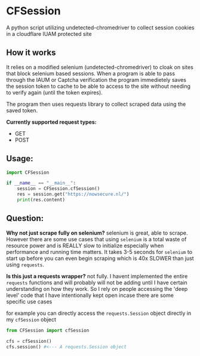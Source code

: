 # CFSession
A python script utilizing undetected-chromedriver to collect session cookies in a cloudflare IUAM protected site


## How it works
It relies on a modified selenium (undetected-chromedriver) to cloak on sites that block selenium based sessions. 
When a program is able to pass through the IAUM or Captcha verification the program immedietely saves the session token to cache to be able to access to the site without needing to verify again (until the token expires).

The program then uses requests library to collect scraped data using the saved token.

**Currently supported request types:**
* GET
* POST

## Usage:

```py
import CFSession

if __name__ == "__main__":
    session = CFSession.cfSession()
    res = session.get("https://nowsecure.nl/")
    print(res.content)
```








## Question: 

**Why not just scrape fully on selenium?** selenium is great, able to scrape. However there are some use cases that using `selenium` is a total waste of resource power and is REALLY slow to initialize especially when performance and running time matters. It takes 3-5 seconds for `selenium` to start up before you can even begin scraping which is 40x SLOWER than just using `requests`.



**Is this just a requests wrapper?** not fully. I havent implemented the entire `requests` functions and will probably will not be adding until I have certain understanding on how they work. So I rely on people accessing the 'deep level' code that I have intentionally kept open incase there are some specific use cases

for example you can directly access the `requests.Session` object directly in my `cfSession` object
```py
from CFSession import cfSession

cfs = cfSession()
cfs.session() #<--- A requests.Session object
```

